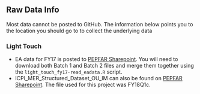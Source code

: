 ## Raw Data Info

Most data cannot be posted to GitHub. The information below points you to the location you should go to to collect the underlying data

### Light Touch
- EA data for FY17 is posted to [PEPFAR Sharepoint](https://www.pepfar.net/Project-Pages/collab-74/Shared%20Documents/Forms/AllItems.aspx?RootFolder=%2FProject-Pages%2Fcollab-74%2FShared%20Documents%2FEA%20FY17%20Factview&FolderCTID=0x012000C4AC9B35DC4AB84FAEEF47AE703A28CE0029B6723273A27B45BC2E77A97A80D252&View=%7BB007F13D-714D-4799-AD45-6E179739279F%7D#InplviewHashb007f13d-714d-4799-ad45-6e179739279f=FolderCTID%3D0x012000C4AC9B35DC4AB84FAEEF47AE703A28CE0029B6723273A27B45BC2E77A97A80D252-RootFolder%3D%252fProject%252dPages%252fcollab%252d74%252fShared%2520Documents%252fEA%2520FY17%2520Factview
). You will need to download both Batch 1 and Batch 2 files and merge them together using the `light_touch_fy17-read_eadata.R` script.
- ICPI_MER_Structured_Dataset_OU_IM can also be found on [PEPFAR Sharepoint](https://www.pepfar.net/OGAC-HQ/icpi/Products/Forms/AllItems.aspx?RootFolder=%2FOGAC-HQ%2Ficpi%2FProducts%2FICPI%20Data%20Store%2FMER&FolderCTID=0x0120004DAC66286D0B8344836739DA850ACB95&View=%7B58E3102A-C027-4C66-A5C7-84FEBE208B3C%7D). The file used for this project was FY18Q1c.